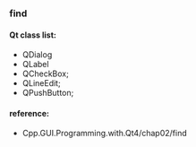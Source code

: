 ### find

#### Qt class list:
- QDialog
- QLabel
- QCheckBox;
- QLineEdit;
- QPushButton;

#### reference: 
- Cpp.GUI.Programming.with.Qt4/chap02/find
